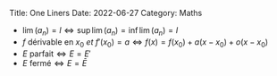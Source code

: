 Title: One Liners
Date: 2022-06-27
Category: Maths

- $\lim(a_n) = l \iff \sup\lim(a_n) = \inf\lim(a_n) = l$
- $f~\text{dérivable en}~x_0~et~f'(x_0) = a \iff f(x) = f(x_0) + a(x-x_0) + o(x-x_0)$
- $E~\text{parfait} \iff E = E'$
- $E~\text{fermé} \iff E = \bar E$